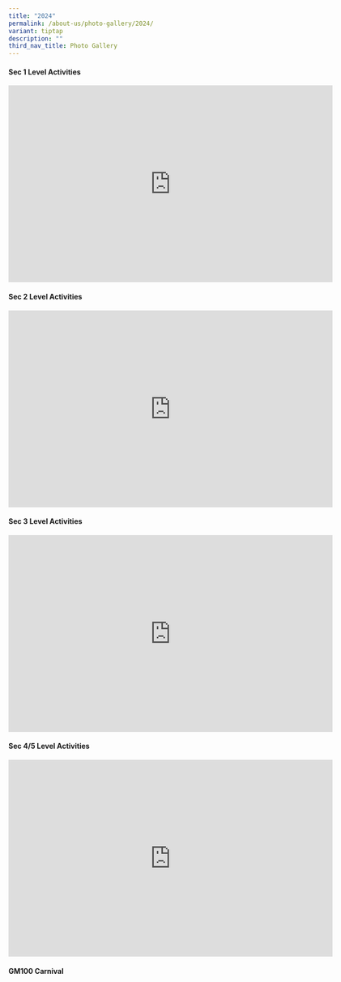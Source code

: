 ```yaml
---
title: "2024"
permalink: /about-us/photo-gallery/2024/
variant: tiptap
description: ""
third_nav_title: Photo Gallery
---
```

<h4>Sec 1 Level Activities</h4>
<div class="iframe-wrapper">
<iframe height="389" width="640" allowfullscreen="true" frameborder="0" src="https://docs.google.com/presentation/d/e/2PACX-1vRnUIreIFvFmNFGOdobf09mb7ESIKnpKdV0ThKKXFbQfDA7YyN7D1A4fC6EpgCz2g/embed?start=true&amp;loop=true&amp;delayms=3000"></iframe>
</div>
<h4>Sec 2 Level Activities</h4>
<div class="iframe-wrapper">
<iframe height="389" width="640" allowfullscreen="true" frameborder="0" src="https://docs.google.com/presentation/d/e/2PACX-1vRPhGyO3vOeyThztVtbaR4L12DcBuc72W59IKvxjS0lBF9IBFEfPlwCDUnP_0m-qg/embed?start=true&amp;loop=true&amp;delayms=3000"></iframe>
</div>
<h4>Sec 3 Level Activities</h4>
<div class="iframe-wrapper">
<iframe height="389" width="640" allowfullscreen="true" frameborder="0" src="https://docs.google.com/presentation/d/e/2PACX-1vS9Iz51iZIcVHPYfV6VpdKQ7wJB3AR_8_lrULKuBI1FGnMyjqnO5VQsUh7WtzgkZg/embed?start=true&amp;loop=true&amp;delayms=3000"></iframe>
</div>
<h4>Sec 4/5 Level Activities</h4>
<div class="iframe-wrapper">
<iframe height="389" width="640" allowfullscreen="true" frameborder="0" src="https://docs.google.com/presentation/d/e/2PACX-1vTZy07AhQZQ3YkSFUvWk42wdJsNo8Gzm5TZfQYAL8g9zw3gRvyX9xwVU8Vy5zEfxQ/embed?start=false&amp;loop=false&amp;delayms=3000"></iframe>
</div>
<p></p>
<h4>GM100 Carnival</h4>
<p></p>
<p></p>